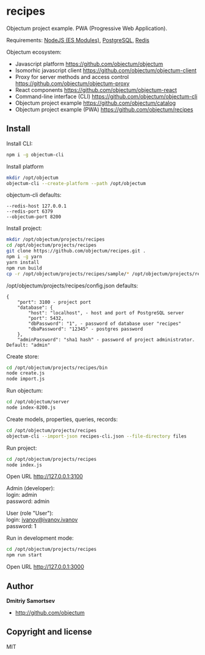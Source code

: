 # recipes
Objectum project example. PWA (Progressive Web Application).

Requirements: [NodeJS (ES Modules)](https://nodejs.org), [PostgreSQL](https://www.postgresql.org/download/), [Redis](https://redis.io/)

Objectum ecosystem:
* Javascript platform https://github.com/objectum/objectum  
* Isomorhic javascript client https://github.com/objectum/objectum-client  
* Proxy for server methods and access control https://github.com/objectum/objectum-proxy  
* React components https://github.com/objectum/objectum-react  
* Command-line interface (CLI) https://github.com/objectum/objectum-cli  
* Objectum project example https://github.com/objectum/catalog 
* Objectum project example (PWA) https://github.com/objectum/recipes 

## Install

Install CLI:
```bash
npm i -g objectum-cli
```

Install platform
```bash
mkdir /opt/objectum
objectum-cli --create-platform --path /opt/objectum
```
objectum-cli defaults: 
```
--redis-host 127.0.0.1
--redis-port 6379
--objectum-port 8200
```

Install project:
```bash
mkdir /opt/objectum/projects/recipes
cd /opt/objectum/projects/recipes
git clone https://github.com/objectum/recipes.git .
npm i -g yarn
yarn install
npm run build
cp -r /opt/objectum/projects/recipes/sample/* /opt/objectum/projects/recipes
```
/opt/objectum/projects/recipes/config.json defaults: 
```
{
    "port": 3100 - project port 
    "database": {
        "host": "localhost", - host and port of PostgreSQL server
        "port": 5432,
        "dbPassword": "1", - password of database user "recipes"
        "dbaPassword": "12345" - postgres password
    },
    "adminPassword": "sha1 hash" - password of project administrator. Default: "admin"
```

Create store:
```bash
cd /opt/objectum/projects/recipes/bin
node create.js
node import.js
```

Run objectum:
```bash
cd /opt/objectum/server
node index-8200.js
```

Create models, properties, queries, records:
```bash
cd /opt/objectum/projects/recipes
objectum-cli --import-json recipes-cli.json --file-directory files
```

Run project:
```bash
cd /opt/objectum/projects/recipes
node index.js
```

Open URL http://127.0.0.1:3100

Admin (developer):  
login: admin  
password: admin

User (role "User"):  
login: ivanov@ivanov.ivanov  
password: 1

Run in development mode:
```bash
cd /opt/objectum/projects/recipes
npm run start
```

Open URL http://127.0.0.1:3000

## Author

**Dmitriy Samortsev**

+ http://github.com/objectum


## Copyright and license

MIT
